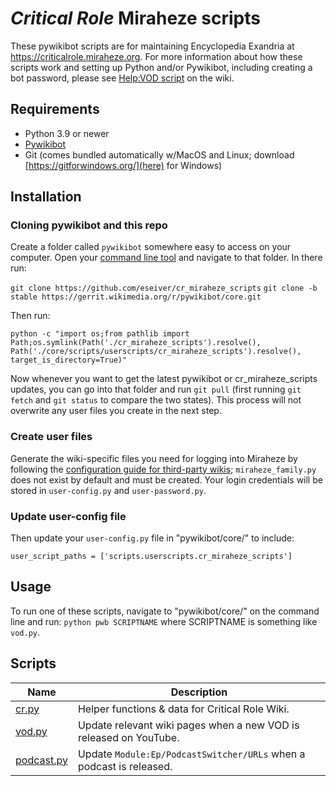 # ***Critical Role*** Miraheze scripts

These pywikibot scripts are for maintaining Encyclopedia Exandria at <https://criticalrole.miraheze.org>. For more information about how these scripts work and setting up Python and/or Pywikibot, including creating a bot password, please see [Help:VOD script](https://criticalrole.miraheze.org/wiki/Help:VOD_script) on the wiki.

## Requirements

* Python 3.9 or newer
* [Pywikibot](https://github.com/wikimedia/pywikibot/commit/4d6e674bf1385961a27b3ddf9acc16bcb32373b0)
* Git (comes bundled automatically w/MacOS and Linux; download [https://gitforwindows.org/](here) for Windows)

## Installation

### Cloning pywikibot and this repo

Create a folder called `pywikibot` somewhere easy to access on your computer. Open your [command line tool](https://en.wikipedia.org/wiki/Command-line_interface) and navigate to that folder. In there run:

```git clone https://github.com/eseiver/cr_miraheze_scripts```
```git clone -b stable https://gerrit.wikimedia.org/r/pywikibot/core.git```

Then run:

```python -c "import os;from pathlib import Path;os.symlink(Path('./cr_miraheze_scripts').resolve(), Path('./core/scripts/userscripts/cr_miraheze_scripts').resolve(), target_is_directory=True)"```

Now whenever you want to get the latest pywikibot or cr_miraheze_scripts updates, you can go into that folder and run `git pull` (first running `git fetch` and `git status` to compare the two states). This process will not overwrite any user files you create in the next step.

### Create user files

Generate the wiki-specific files you need for logging into Miraheze by following the [configuration guide for third-party wikis](https://www.mediawiki.org/wiki/Manual:Pywikibot/Use_on_third-party_wikis); `miraheze_family.py` does not exist by default and must be created. Your login credentials will be stored in `user-config.py` and `user-password.py`.

### Update user-config file

Then update your `user-config.py` file in "pywikibot/core/" to include:

```user_script_paths = ['scripts.userscripts.cr_miraheze_scripts']```

## Usage

To run one of these scripts, navigate to "pywikibot/core/" on the command line and run:
```python pwb SCRIPTNAME```
where SCRIPTNAME is something like `vod.py`.

## Scripts

| Name                    | Description                                                       |
| ------------------------| ----------------------------------------------------------------- |
| [cr.py](cr.py)          | Helper functions & data for Critical Role Wiki. |
| [vod.py](vod.py)        | Update relevant wiki pages when a new VOD is released on YouTube. |
| [podcast.py](podcast.py)| Update ```Module:Ep/PodcastSwitcher/URLs``` when a podcast is released.|
